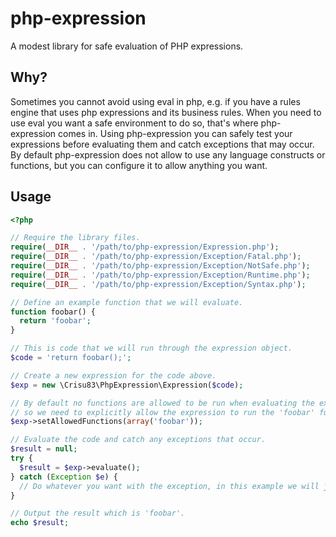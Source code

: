php-expression
==============

A modest library for safe evaluation of PHP expressions.

## Why?

Sometimes you cannot avoid using eval in php, e.g. if you have a rules engine that uses php expressions and its business rules. When you need to use eval you want a safe environment to do so, that's where php-expression comes in. Using php-expression you can safely test your expressions before evaluating them and catch exceptions that may occur. By default php-expression does not allow to use any language constructs or functions, but you can configure it to allow anything you want.

## Usage

```php
<?php

// Require the library files.
require(__DIR__ . '/path/to/php-expression/Expression.php');
require(__DIR__ . '/path/to/php-expression/Exception/Fatal.php');
require(__DIR__ . '/path/to/php-expression/Exception/NotSafe.php');
require(__DIR__ . '/path/to/php-expression/Exception/Runtime.php');
require(__DIR__ . '/path/to/php-expression/Exception/Syntax.php');

// Define an example function that we will evaluate.
function foobar() {
  return 'foobar';
}

// This is code that we will run through the expression object.
$code = 'return foobar();';

// Create a new expression for the code above.
$exp = new \Crisu83\PhpExpression\Expression($code);

// By default no functions are allowed to be run when evaluating the expression
// so we need to explicitly allow the expression to run the 'foobar' function.
$exp->setAllowedFunctions(array('foobar'));

// Evaluate the code and catch any exceptions that occur.
$result = null;
try {
  $result = $exp->evaluate();
} catch (Exception $e) {
  // Do whatever you want with the exception, in this example we will just ignore it.
}

// Output the result which is 'foobar'.
echo $result;

```
